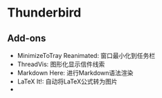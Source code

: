 # Thunderbird

## Add-ons

- MinimizeToTray Reanimated: 窗口最小化到任务栏
- ThreadVis: 图形化显示信件线索
- Markdown Here: 进行Markdown语法渲染
- LaTeX It!: 自动将LaTeX公式转为图片
- 